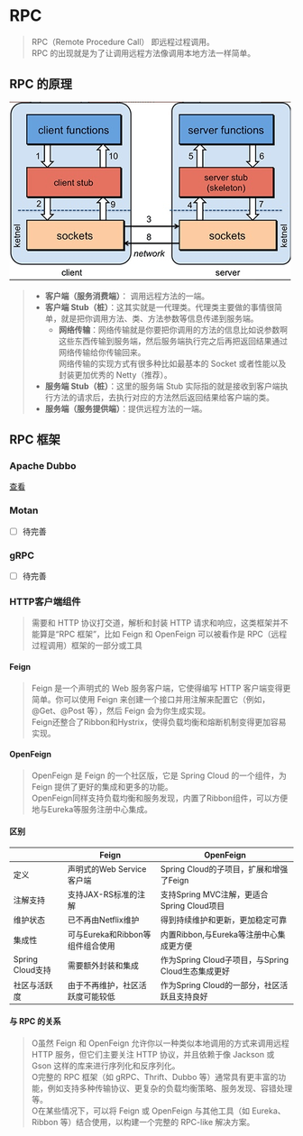 # RPC
> RPC（Remote Procedure Call） 即远程过程调用。  
> RPC 的出现就是为了让调用远程方法像调用本地方法一样简单。

## RPC 的原理
![img.png](img.png)
> - **客户端（服务消费端）**： 调用远程方法的一端。
> - **客户端 Stub（桩）**：这其实就是一代理类。代理类主要做的事情很简单，就是把你调用方法、类、方法参数等信息传递到服务端。
>   - **网络传输**：网络传输就是你要把你调用的方法的信息比如说参数啊这些东西传输到服务端，然后服务端执行完之后再把返回结果通过网络传输给你传输回来。  
>   网络传输的实现方式有很多种比如最基本的 Socket 或者性能以及封装更加优秀的 Netty（推荐）。
> - **服务端 Stub（桩）**：这里的服务端 Stub 实际指的就是接收到客户端执行方法的请求后，去执行对应的方法然后返回结果给客户端的类。
> - **服务端（服务提供端）**：提供远程方法的一端。

##  RPC 框架
### Apache Dubbo
[查看](01.apache-dubbo%2FREADME.md)
### Motan
- [ ] 待完善
### gRPC
- [ ] 待完善
### HTTP客户端组件
> 需要和 HTTP 协议打交道，解析和封装 HTTP 请求和响应，这类框架并不能算是“RPC 框架”，比如 Feign 和 OpenFeign 可以被看作是 RPC（远程过程调用）框架的一部分或工具
#### Feign
> Feign 是一个声明式的 Web 服务客户端，它使得编写 HTTP 客户端变得更简单。你可以使用 Feign 来创建一个接口并用注解来配置它（例如，@Get、@Post 等），然后 Feign 会为你生成实现。  
> Feign还整合了Ribbon和Hystrix，使得负载均衡和熔断机制变得更加容易实现。
#### OpenFeign
> OpenFeign 是 Feign 的一个社区版，它是 Spring Cloud 的一个组件，为 Feign 提供了更好的集成和更多的功能。  
> OpenFeign同样支持负载均衡和服务发现，内置了Ribbon组件，可以方便地与Eureka等服务注册中心集成。
#### 区别
|   | Feign |  OpenFeign |
|---|-------|---|
|  定义 |  声明式的Web Service客户端    | Spring Cloud的子项目，扩展和增强了Feign  |
| 注解支持  |    支持JAX-RS标准的注解   |  支持Spring MVC注解，更适合Spring Cloud项目 |
|  维护状态 |    已不再由Netflix维护   |  得到持续维护和更新，更加稳定可靠 |
|  集成性 |    可与Eureka和Ribbon等组件组合使用   | 内置Ribbon,与Eureka等注册中心集成更方便  |
| Spring Cloud支持  |   需要额外封装和集成    | 作为Spring Cloud子项目，与Spring Cloud生态集成更好  |
|  社区与活跃度 |     由于不再维护，社区活跃度可能较低  | 作为Spring Cloud的一部分，社区活跃且支持良好  |

#### 与 RPC 的关系
> O虽然 Feign 和 OpenFeign 允许你以一种类似本地调用的方式来调用远程 HTTP 服务，但它们主要关注 HTTP 协议，并且依赖于像 Jackson 或 Gson 这样的库来进行序列化和反序列化。  
> O完整的 RPC 框架（如 gRPC、Thrift、Dubbo 等）通常具有更丰富的功能，例如支持多种传输协议、更复杂的负载均衡策略、服务发现、容错处理等。  
> O在某些情况下，可以将 Feign 或 OpenFeign 与其他工具（如 Eureka、Ribbon 等）结合使用，以构建一个完整的 RPC-like 解决方案。



